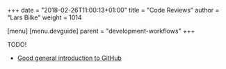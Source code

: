 +++
date = "2018-02-26T11:00:13+01:00"
title = "Code Reviews"
author = "Lars Bilke"
weight = 1014

[menu]
  [menu.devguide]
    parent = "development-workflows"
+++

TODO!

- [Good general introduction to GitHub](https://flaviocopes.com/github/)
